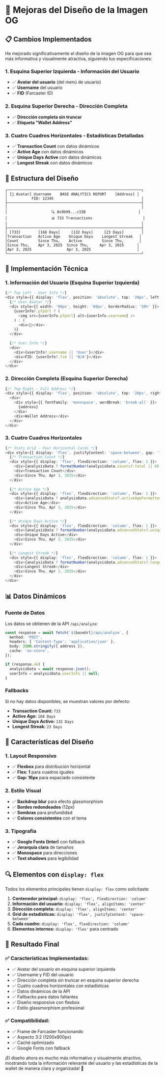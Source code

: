 # 🎨 Mejoras del Diseño de la Imagen OG

## 📋 Cambios Implementados

He mejorado significativamente el diseño de la imagen OG para que sea más informativa y visualmente atractiva, siguiendo tus especificaciones:

### **1. Esquina Superior Izquierda - Información del Usuario**
- ✅ **Avatar del usuario** (del menú de usuario)
- ✅ **Username** del usuario
- ✅ **FID** (Farcaster ID)

### **2. Esquina Superior Derecha - Dirección Completa**
- ✅ **Dirección completa sin truncar**
- ✅ **Etiqueta "Wallet Address"**

### **3. Cuatro Cuadros Horizontales - Estadísticas Detalladas**
- ✅ **Transaction Count** con datos dinámicos
- ✅ **Active Age** con datos dinámicos  
- ✅ **Unique Days Active** con datos dinámicos
- ✅ **Longest Streak** con datos dinámicos

## 🎯 **Estructura del Diseño**

```
┌─────────────────────────────────────────────────────────────┐
│ [👤 Avatar] Username    BASE ANALYTICS REPORT    [Address] │
│           FID: 12345                                        │
├─────────────────────────────────────────────────────────────┤
│                                                             │
│                    🔍 0x9b99...c15B                        │
│                    📊 733 Transactions                       │
│                                                             │
├─────────────────────────────────────────────────────────────┤
│ [733]        [168 Days]     [132 Days]     [23 Days]        │
│Transaction   Active Age    Unique Days    Longest Streak   │
│Count         Since Thu,    Active         Since Thu,       │
│Since Thu,    Apr 3, 2025  Since Thu,     Apr 3, 2025      │
│Apr 3, 2025                Apr 3, 2025                     │
└─────────────────────────────────────────────────────────────┘
```

## 🔧 **Implementación Técnica**

### **1. Información del Usuario (Esquina Superior Izquierda)**
```typescript
{/* Top Left - User Info */}
<div style={{ display: 'flex', position: 'absolute', top: '20px', left: '20px' }}>
  {/* User Avatar */}
  <div style={{ width: '60px', height: '60px', borderRadius: '50%' }}>
    {userInfo?.pfpUrl ? (
      <img src={userInfo.pfpUrl} alt={userInfo.username} />
    ) : (
      <div>👤</div>
    )}
  </div>
  
  {/* User Info */}
  <div>
    <div>{userInfo?.username || 'User'}</div>
    <div>FID: {userInfo?.fid || 'N/A'}</div>
  </div>
</div>
```

### **2. Dirección Completa (Esquina Superior Derecha)**
```typescript
{/* Top Right - Full Address */}
<div style={{ display: 'flex', position: 'absolute', top: '20px', right: '20px' }}>
  <div>
    <div style={{ fontFamily: 'monospace', wordBreak: 'break-all' }}>
      {address}
    </div>
    <div>Wallet Address</div>
  </div>
</div>
```

### **3. Cuatro Cuadros Horizontales**
```typescript
{/* Stats Grid - Four Horizontal Cards */}
<div style={{ display: 'flex', justifyContent: 'space-between', gap: '16px' }}>
  {/* Transaction Count */}
  <div style={{ display: 'flex', flexDirection: 'column', flex: 1 }}>
    <div>{analysisData ? formatNumber(analysisData.counts?.total || 0) : '733'}</div>
    <div>Transaction Count</div>
    <div>Since Thu, Apr 3, 2025</div>
  </div>
  
  {/* Active Age */}
  <div style={{ display: 'flex', flexDirection: 'column', flex: 1 }}>
    <div>{analysisData ? analysisData.advancedStats?.activeAgeFormatted : '168 Days'}</div>
    <div>Active Age</div>
    <div>Since Thu, Apr 3, 2025</div>
  </div>
  
  {/* Unique Days Active */}
  <div style={{ display: 'flex', flexDirection: 'column', flex: 1 }}>
    <div>{analysisData ? formatNumber(analysisData.advancedStats?.uniqueDays || 0) : '132 Days'}</div>
    <div>Unique Days Active</div>
    <div>Since Thu, Apr 3, 2025</div>
  </div>
  
  {/* Longest Streak */}
  <div style={{ display: 'flex', flexDirection: 'column', flex: 1 }}>
    <div>{analysisData ? formatNumber(analysisData.advancedStats?.longestStreak || 0) : '23 Days'}</div>
    <div>Longest Streak</div>
    <div>Since Thu, Apr 3, 2025</div>
  </div>
</div>
```

## 📊 **Datos Dinámicos**

### **Fuente de Datos**
Los datos se obtienen de la API `/api/analyze`:
```typescript
const response = await fetch(`${baseUrl}/api/analyze`, {
  method: 'POST',
  headers: { 'Content-Type': 'application/json' },
  body: JSON.stringify({ address }),
  cache: 'no-store',
});

if (response.ok) {
  analysisData = await response.json();
  userInfo = analysisData.userInfo || null;
}
```

### **Fallbacks**
Si no hay datos disponibles, se muestran valores por defecto:
- **Transaction Count:** `733`
- **Active Age:** `168 Days`
- **Unique Days Active:** `132 Days`
- **Longest Streak:** `23 Days`

## 🎨 **Características del Diseño**

### **1. Layout Responsivo**
- ✅ **Flexbox** para distribución horizontal
- ✅ **Flex: 1** para cuadros iguales
- ✅ **Gap: 16px** para espaciado consistente

### **2. Estilo Visual**
- ✅ **Backdrop blur** para efecto glassmorphism
- ✅ **Bordes redondeados** (12px)
- ✅ **Sombras** para profundidad
- ✅ **Colores consistentes** con el tema

### **3. Tipografía**
- ✅ **Google Fonts (Inter)** con fallback
- ✅ **Jerarquía clara** de tamaños
- ✅ **Monospace** para direcciones
- ✅ **Text shadows** para legibilidad

## 🔍 **Elementos con `display: flex`**

Todos los elementos principales tienen `display: flex` como solicitaste:

1. **Contenedor principal:** `display: 'flex', flexDirection: 'column'`
2. **Información del usuario:** `display: 'flex', alignItems: 'center'`
3. **Dirección completa:** `display: 'flex', alignItems: 'center'`
4. **Grid de estadísticas:** `display: 'flex', justifyContent: 'space-between'`
5. **Cada cuadro:** `display: 'flex', flexDirection: 'column'`
6. **Elementos internos:** `display: 'flex'` para centrado

## 🚀 **Resultado Final**

### **✅ Características Implementadas:**
- ✅ Avatar del usuario en esquina superior izquierda
- ✅ Username y FID del usuario
- ✅ Dirección completa sin truncar en esquina superior derecha
- ✅ Cuatro cuadros horizontales con estadísticas
- ✅ Datos dinámicos de la API
- ✅ Fallbacks para datos faltantes
- ✅ Diseño responsive con flexbox
- ✅ Estilo glassmorphism profesional

### **✅ Compatibilidad:**
- ✅ Frame de Farcaster funcionando
- ✅ Aspecto 3:2 (1200x800px)
- ✅ Caché optimizado
- ✅ Google Fonts con fallback

¡El diseño ahora es mucho más informativo y visualmente atractivo, mostrando toda la información relevante del usuario y las estadísticas de la wallet de manera clara y organizada! 🎉

